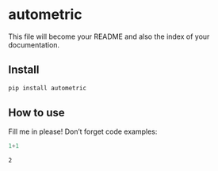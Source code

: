 # autometric

<!-- WARNING: THIS FILE WAS AUTOGENERATED! DO NOT EDIT! -->

This file will become your README and also the index of your
documentation.

## Install

``` sh
pip install autometric
```

## How to use

Fill me in please! Don’t forget code examples:

``` python
1+1
```

    2
